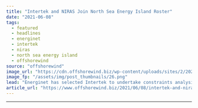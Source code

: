 ```yaml
---
title: "Intertek and NIRAS Join North Sea Energy Island Roster"
date: "2021-06-08"
tags: 
  - featured
  - headlines
  - energinet
  - intertek
  - niras
  - north sea energy island
  - offshorewind
source: "offshorewind"
image_url: "https://cdn.offshorewind.biz/wp-content/uploads/sites/2/2021/06/08092503/Intertek-and-NIRAS-Join-North-Sea-Energy-Island-Roster.png"
image_fp: "/assets/img/post_thumbnails/26.png"
lead: "Energinet has selected Intertek to undertake constraints analysis, consenting advice, and cable route and"
article_url: "https://www.offshorewind.biz/2021/06/08/intertek-and-niras-join-north-sea-energy-island-roster/"
---
```


---
